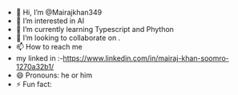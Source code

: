 - 👋 Hi, I’m @Mairajkhan349
- 👀 I’m interested in AI 
- 🌱 I’m currently learning Typescript and Phython
- 💞️ I’m looking to collaborate on .
- 📫 How to reach me
- my linked in :-https://www.linkedin.com/in/mairaj-khan-soomro-1270a32b1/
- 😄 Pronouns: he or him
- ⚡ Fun fact: 

<!---
Mairajkhan349/Mairajkhan349 is a ✨ special ✨ repository because its `README.md` (this file) appears on your GitHub profile.
You can click the Preview link to take a look at your changes.
--->
